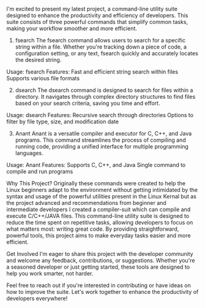 I'm excited to present my latest project, a command-line utility suite designed to enhance the productivity and efficiency of developers. This suite consists of three powerful commands that simplify common tasks, making your workflow smoother and more efficient.

1. fsearch
The fsearch command allows users to search for a specific string within a file. Whether you're tracking down a piece of code, a configuration setting, or any text, fsearch quickly and accurately locates the desired string.

Usage: fsearch <string> <file>
Features:
Fast and efficient string search within files
Supports various file formats

2. dsearch
The dsearch command is designed to search for files within a directory. It navigates through complex directory structures to find files based on your search criteria, saving you time and effort.

Usage: dsearch <filename> <directory>
Features:
Recursive search through directories
Options to filter by file type, size, and modification date

3. Anant
Anant is a versatile compiler and executor for C, C++, and Java programs. This command streamlines the process of compiling and running code, providing a unified interface for multiple programming languages.

Usage: Anant <source-file>
Features:
Supports C, C++, and Java
Single command to compile and run programs

Why This Project?
Originally these commands were created to help the Linux beginners adapt to the environment without getting intimidated by the syntax and usage of the powerful utilities present in the Linux Kernal but as the project advanced and recommendations from beginner and intermediate developers I created a compiler-suit which can compile and execute C/C++/JAVA files. This
command-line utility suite is designed to reduce the time spent on repetitive tasks, allowing developers to focus on what matters most: writing great code. By providing straightforward, powerful tools, this project aims to make everyday tasks easier and more efficient.

Get Involved
I'm eager to share this project with the developer community and welcome any feedback, contributions, or suggestions. Whether you're a seasoned developer or just getting started, these tools are designed to help you work smarter, not harder.

Feel free to reach out if you're interested in contributing or have ideas on how to improve the suite. Let's work together to enhance the productivity of developers everywhere!
